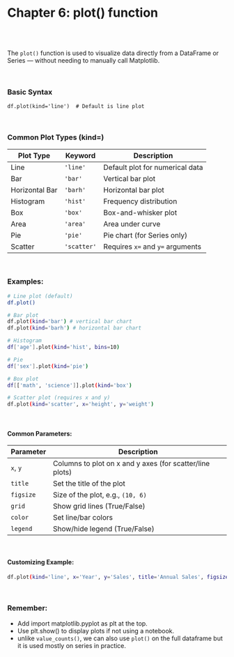 #
# Chapter 6: plot() function

<br>
<br>

The `plot()` function is used to visualize data directly from a DataFrame or Series — without needing to manually call Matplotlib.

<br>

### Basic Syntax
```
df.plot(kind='line')  # Default is line plot
```

<br>

### Common Plot Types (kind=)
| Plot Type      | Keyword     | Description                      |
| -------------- | ----------- | -------------------------------- |
| Line           | `'line'`    | Default plot for numerical data  |
| Bar            | `'bar'`     | Vertical bar plot                |
| Horizontal Bar | `'barh'`    | Horizontal bar plot              |
| Histogram      | `'hist'`    | Frequency distribution           |
| Box            | `'box'`     | Box-and-whisker plot             |
| Area           | `'area'`    | Area under curve                 |
| Pie            | `'pie'`     | Pie chart (for Series only)      |
| Scatter        | `'scatter'` | Requires `x=` and `y=` arguments |


<br>

### Examples:
```bash
# Line plot (default)
df.plot()

# Bar plot
df.plot(kind='bar') # vertical bar chart
df.plot(kind='barh') # horizontal bar chart

# Histogram
df['age'].plot(kind='hist', bins=10)

# Pie
df['sex'].plot(kind='pie') 

# Box plot
df[['math', 'science']].plot(kind='box')

# Scatter plot (requires x and y)
df.plot(kind='scatter', x='height', y='weight')
```

<br>

#### Common Parameters:
| Parameter | Description                                              |
| --------- | -------------------------------------------------------- |
| `x`, `y`  | Columns to plot on x and y axes (for scatter/line plots) |
| `title`   | Set the title of the plot                                |
| `figsize` | Size of the plot, e.g., `(10, 6)`                        |
| `grid`    | Show grid lines (True/False)                             |
| `color`   | Set line/bar colors                                      |
| `legend`  | Show/hide legend (True/False)                            |

<br>

#### Customizing Example:
```bash
df.plot(kind='line', x='Year', y='Sales', title='Annual Sales', figsize=(8,5), grid=True)
```
<br>

### Remember:
- Add import matplotlib.pyplot as plt at the top.
- Use plt.show() to display plots if not using a notebook.
- unlike `value_counts()`, we can also use `plot()` on the full dataframe but it is used mostly on series in practice.



